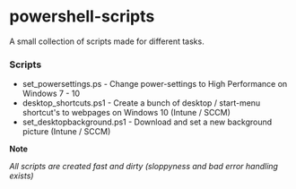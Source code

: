 # powershell-scripts
A small collection of scripts made for different tasks.

### Scripts
* set_powersettings.ps - Change power-settings to High Performance on Windows 7 - 10
* desktop_shortcuts.ps1 - Create a bunch of desktop / start-menu shortcut's to webpages on Windows 10 (Intune / SCCM)
* set_desktopbackground.ps1 - Download and set a new background picture (Intune / SCCM)


**Note**

_All scripts are created fast and dirty (sloppyness and bad error handling exists)_
